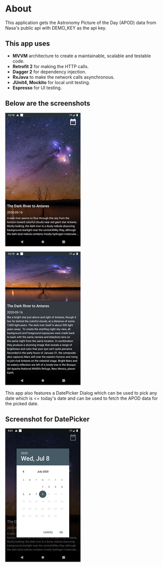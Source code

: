 # About

This application gets the Astronomy Picture of the Day (APOD)  data from Nasa's public api with DEMO_KEY as the api key.

## This app uses  

- **MVVM** architecture to create a maintainable, scalable and testable code.
- **Retrofit 2** for making the HTTP calls.
- **Dagger 2** for dependency injection.
- **RxJava** to make the network calls asynchronous.
- **JUnit4, Mockito** for local unit testing.
- **Espresso** for UI testing.

## Below are the screenshots


![APOD](screenshots/MainActivity.png "The main activity")

![Description](screenshots/DesrciptionFragment.png "Fragment showing full description")




 This app also features a DatePicker Dialog which can be used to pick any date which is <= today's date and can be used to fetch the APOD data for the picked date.

## Screenshot for DatePicker



 ![DatePicker](screenshots/DatePicker.png "The DatePickerDialog") 